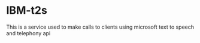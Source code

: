 # IBM-t2s
This is a service used to make calls to clients using microsoft text to speech and telephony api

